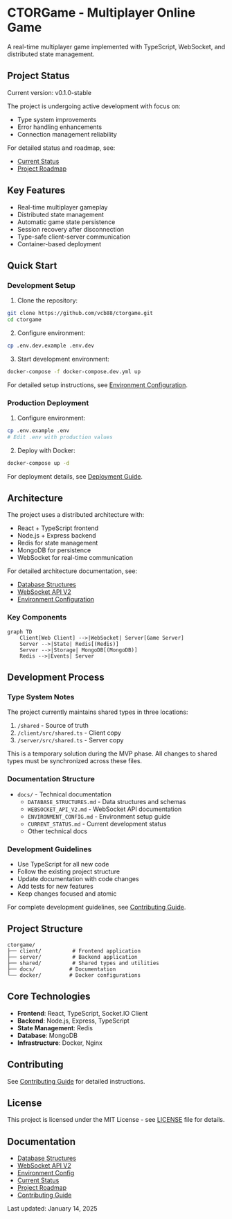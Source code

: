 # CTORGame - Multiplayer Online Game

A real-time multiplayer game implemented with TypeScript, WebSocket, and distributed state management.

## Project Status

Current version: v0.1.0-stable

The project is undergoing active development with focus on:
- Type system improvements
- Error handling enhancements
- Connection management reliability

For detailed status and roadmap, see:
- [Current Status](docs/CURRENT_STATUS.md)
- [Project Roadmap](ROADMAP.md)

## Key Features

- Real-time multiplayer gameplay
- Distributed state management
- Automatic game state persistence
- Session recovery after disconnection
- Type-safe client-server communication
- Container-based deployment

## Quick Start

### Development Setup

1. Clone the repository:
```bash
git clone https://github.com/vcb88/ctorgame.git
cd ctorgame
```

2. Configure environment:
```bash
cp .env.dev.example .env.dev
```

3. Start development environment:
```bash
docker-compose -f docker-compose.dev.yml up
```

For detailed setup instructions, see [Environment Configuration](docs/ENVIRONMENT_CONFIG.md).

### Production Deployment

1. Configure environment:
```bash
cp .env.example .env
# Edit .env with production values
```

2. Deploy with Docker:
```bash
docker-compose up -d
```

For deployment details, see [Deployment Guide](docs/deployment.md).

## Architecture

The project uses a distributed architecture with:
- React + TypeScript frontend
- Node.js + Express backend
- Redis for state management
- MongoDB for persistence
- WebSocket for real-time communication

For detailed architecture documentation, see:
- [Database Structures](docs/DATABASE_STRUCTURES.md)
- [WebSocket API V2](docs/WEBSOCKET_API_V2.md)
- [Environment Configuration](docs/ENVIRONMENT_CONFIG.md)

### Key Components

```mermaid
graph TD
    Client[Web Client] -->|WebSocket| Server[Game Server]
    Server -->|State| Redis[(Redis)]
    Server -->|Storage| MongoDB[(MongoDB)]
    Redis -->|Events| Server
```

## Development Process

### Type System Notes

The project currently maintains shared types in three locations:
1. `/shared` - Source of truth
2. `/client/src/shared.ts` - Client copy
3. `/server/src/shared.ts` - Server copy

This is a temporary solution during the MVP phase. All changes to shared types must be synchronized across these files.

### Documentation Structure

- `docs/` - Technical documentation
  - `DATABASE_STRUCTURES.md` - Data structures and schemas
  - `WEBSOCKET_API_V2.md` - WebSocket API documentation
  - `ENVIRONMENT_CONFIG.md` - Environment setup guide
  - `CURRENT_STATUS.md` - Current development status
  - Other technical docs

### Development Guidelines

- Use TypeScript for all new code
- Follow the existing project structure
- Update documentation with code changes
- Add tests for new features
- Keep changes focused and atomic

For complete development guidelines, see [Contributing Guide](CONTRIBUTING.md).

## Project Structure

```
ctorgame/
├── client/          # Frontend application
├── server/          # Backend application
├── shared/          # Shared types and utilities
├── docs/           # Documentation
└── docker/         # Docker configurations
```

## Core Technologies

- **Frontend**: React, TypeScript, Socket.IO Client
- **Backend**: Node.js, Express, TypeScript
- **State Management**: Redis
- **Database**: MongoDB
- **Infrastructure**: Docker, Nginx

## Contributing

See [Contributing Guide](CONTRIBUTING.md) for detailed instructions.

## License

This project is licensed under the MIT License - see [LICENSE](LICENSE) file for details.

## Documentation

- [Database Structures](docs/DATABASE_STRUCTURES.md)
- [WebSocket API V2](docs/WEBSOCKET_API_V2.md)
- [Environment Config](docs/ENVIRONMENT_CONFIG.md)
- [Current Status](docs/CURRENT_STATUS.md)
- [Project Roadmap](ROADMAP.md)
- [Contributing Guide](CONTRIBUTING.md)

Last updated: January 14, 2025